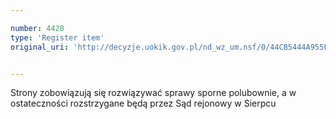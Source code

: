 ```yaml
---

number: 4428
type: 'Register item'
original_uri: 'http://decyzje.uokik.gov.pl/nd_wz_um.nsf/0/44CB5444A955FFF8C1257B440025143F?OpenDocument'


---
```


Strony zobowiązują się rozwiązywać sprawy sporne polubownie, a w ostateczności rozstrzygane będą przez Sąd rejonowy w Sierpcu
